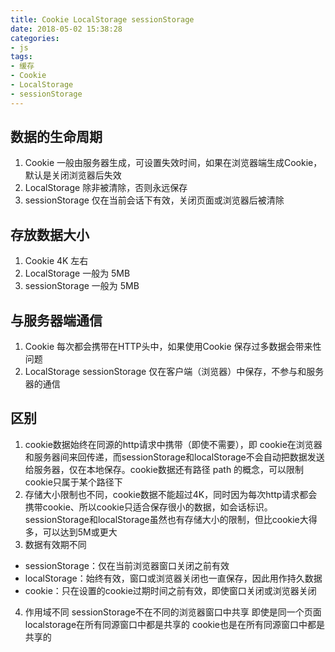 ```yaml
---
title: Cookie LocalStorage sessionStorage
date: 2018-05-02 15:38:28
categories:
- js
tags:
- 缓存
- Cookie
- LocalStorage
- sessionStorage
---
```


## 数据的生命周期
1. Cookie 一般由服务器生成，可设置失效时间，如果在浏览器端生成Cookie，默认是关闭浏览器后失效
2. LocalStorage 除非被清除，否则永远保存
3. sessionStorage 仅在当前会话下有效，关闭页面或浏览器后被清除

<!-- more -->

## 存放数据大小
1. Cookie 4K 左右
2. LocalStorage 一般为 5MB
3. sessionStorage 一般为 5MB

## 与服务器端通信
1. Cookie 每次都会携带在HTTP头中，如果使用Cookie 保存过多数据会带来性问题
2. LocalStorage sessionStorage 仅在客户端（浏览器）中保存，不参与和服务器的通信

## 区别
1. cookie数据始终在同源的http请求中携带（即使不需要），即 cookie在浏览器和服务器间来回传递，而sessionStorage和localStorage不会自动把数据发送给服务器，仅在本地保存。cookie数据还有路径 path 的概念，可以限制cookie只属于某个路径下
2. 存储大小限制也不同，cookie数据不能超过4K，同时因为每次http请求都会携带cookie、所以cookie只适合保存很小的数据，如会话标识。sessionStorage和localStorage虽然也有存储大小的限制，但比cookie大得多，可以达到5M或更大
3. 数据有效期不同
- sessionStorage：仅在当前浏览器窗口关闭之前有效
- localStorage：始终有效，窗口或浏览器关闭也一直保存，因此用作持久数据
- cookie：只在设置的cookie过期时间之前有效，即使窗口关闭或浏览器关闭
4. 作用域不同
sessionStorage不在不同的浏览器窗口中共享
即使是同一个页面localstorage在所有同源窗口中都是共享的
cookie也是在所有同源窗口中都是共享的